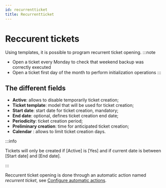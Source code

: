 ```yaml
---
id: recurrentticket
title: Recurrentticket
---
```


# Reccurent tickets

Using templates, it is possible to program recurrent ticket opening.
:::note

- Open a ticket every Monday to check that weekend backup was correctly
  executed
- Open a ticket first day of the month to perform initialization
  operations
:::

## The different fields

- **Active**: allows to disable temporarily ticket creation;
- **Ticket template**: model that will be used for ticket creation;
- **Start date**: start date for ticket creation, mandatory;
- **End date**: optional, defines ticket creation end date;
- **Periodicity**: ticket creation period;
- **Preliminary creation**: time for anticipated ticket creation;
- **Calendar** : allows to limit ticket creation days.

:::info

Tickets will only be created if [Active] is
[Yes] and if current date is between [Start
date] and [End date].

:::

Reccurent ticket opening is done through an automatic action named
*recurrent ticket*, see
[Configure automatic actions](../../../modules/configuration/crontasks).

